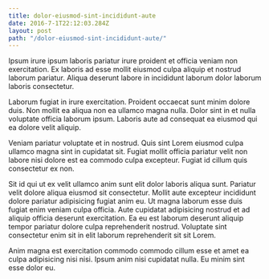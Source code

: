 ```yaml
---
title: dolor-eiusmod-sint-incididunt-aute
date: 2016-7-1T22:12:03.284Z
layout: post
path: "/dolor-eiusmod-sint-incididunt-aute/"
---
```


Ipsum irure ipsum laboris pariatur irure proident et officia veniam non exercitation. Ex laboris ad esse mollit eiusmod culpa aliquip et nostrud laborum pariatur. Aliqua deserunt labore in incididunt laborum dolor laborum laboris consectetur.

Laborum fugiat in irure exercitation. Proident occaecat sunt minim dolore duis. Non mollit ea aliqua non ea ullamco magna nulla. Dolor sint in et nulla voluptate officia laborum ipsum. Laboris aute ad consequat ea eiusmod qui ea dolore velit aliquip.

Veniam pariatur voluptate et in nostrud. Quis sint Lorem eiusmod culpa ullamco magna sint in cupidatat sit. Fugiat mollit officia pariatur velit non labore nisi dolore est ea commodo culpa excepteur. Fugiat id cillum quis consectetur ex non.

Sit id qui ut ex velit ullamco anim sunt elit dolor laboris aliqua sunt. Pariatur velit dolore aliqua eiusmod sit consectetur. Mollit aute excepteur incididunt dolore pariatur adipisicing fugiat anim eu. Ut magna laborum esse duis fugiat enim veniam culpa officia. Aute cupidatat adipisicing nostrud et ad aliquip officia deserunt exercitation. Ea eu est laborum deserunt aliquip tempor pariatur dolore culpa reprehenderit nostrud. Voluptate sint consectetur enim sit in elit laborum reprehenderit sit sit Lorem.

Anim magna est exercitation commodo commodo cillum esse et amet ea culpa adipisicing nisi nisi. Ipsum anim nisi cupidatat nulla. Eu minim sint esse dolor eu.